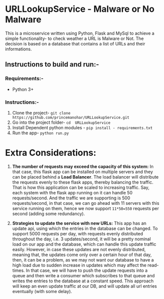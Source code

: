 # URLLookupService - Malware or  No Malware

This is a microservice written using Python, Flask and MySql to achieve a simple functionality- to check weather a URL is Malware or Not. 
The decision is based on a database that contains a list of URLs and their informations.


## Instructions to build and run:- 
### Requirements:-
- Python 3+

### Instructions:-
1. Clone the project- `git clone https://github.com/princemanohar/URLLookupService.git`
2. Go into the project folder- `cd  URLLookupService`
3. Install Dependent python modules - `pip install - requirements.txt`
4. Run the app- `python run.py`


# Extra Considerations:
1. **The number of requests may exceed the capacity of this system:** In that case, this flask app can be installed on multiple servers and they can be placed behind a **Load Balancer**. The load balancer will distribute the requests evenly to these flask apps, thereby balancing the traffic. That is how this application can be scaled to increasing traffic. Say, each system with the flask app running on it can handle 50 requests/second. And the traffic we are supporting is 500 requests/second, in that case, we can go ahead with 11 servers with this service running on them, hence we now support `11*50=550` requests per second (adding some redundancy).

2. **Strategies to update the service with new URLs:** This app has an update api, using which the entries in the database can be changed. To support 5000 requests per day, with requests evenly distributed throughout the day, i.e. 3 updates/second, it will be a pretty nominal load on our app and the database, which can handle this update traffic easily. However, in case these updates are not evenly distributed, meaning that, the updates come only over a certain hour of that day, then, it can be a problem, as we may not want our database to have a high load due to sudden increase in updates which may affect the read-times.
In that case, we will have to push the update requests into a queue and then write a consumer which subscribes to that queue and writes the entries to the database at a constant speed. This approach will keep an even update traffic at our DB, and will update all url entries eventually (with some delay). 

